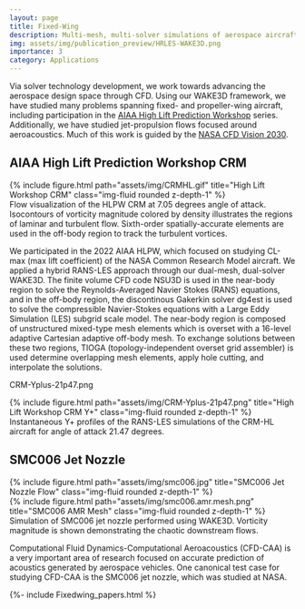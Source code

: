 ```yaml
---
layout: page
title: Fixed-Wing
description: Multi-mesh, multi-solver simulations of aerospace aircraft. 
img: assets/img/publication_preview/HRLES-WAKE3D.png
importance: 3
category: Applications
---
```


Via solver technology development, we work towards advancing the aerospace design space through CFD. 
Using our WAKE3D framework, we have studied many problems spanning fixed- and propeller-wing aircraft, including participation in the [AIAA High Lift Prediction Workshop](https://hiliftpw.larc.nasa.gov/) series. Additionally, we have studied jet-propulsion flows focused around aeroacoustics. Much of this work is guided by the [NASA CFD Vision 2030](https://www.cfd2030.com/).

<h2>AIAA High Lift Prediction Workshop CRM</h2>
<div class="row">
    <div class="col-sm mt-3 mt-md-0">
        {% include figure.html path="assets/img/CRMHL.gif" title="High Lift Workshop CRM" class="img-fluid rounded z-depth-1" %}
    </div>
</div>
<div class="caption">
    Flow visualization of the HLPW CRM at 7.05 degrees angle of attack. Isocontours of vorticity magnitude colored by density illustrates the regions of laminar and turbulent flow. Sixth-order spatially-accurate elements are used in the off-body region to track the turbulent vortices.
</div>

We participated in the 2022 AIAA HLPW, which focused on studying CL-max (max lift coefficient) of the NASA Common Research Model aircraft.
We applied a hybrid RANS-LES approach through our dual-mesh, dual-solver WAKE3D. The finite volume CFD code NSU3D is used in the near-body region to solve the Reynolds-Averaged Navier Stokes (RANS) equations, and in the off-body region, the discontinous Gakerkin solver dg4est is used to solve the compressible Navier-Stokes equations with a Large Eddy Simulation (LES) subgrid scale model. The near-body region is composed of unstructured mixed-type mesh elements which is overset with a 16-level adaptive Cartesian adaptive off-body mesh. To exchange solutions between these two regions, TIOGA (topology-independent overset grid assembler) is used determine overlapping mesh elements, apply hole cutting, and interpolate the solutions. 


CRM-Yplus-21p47.png
<div class="row">
    <div class="col-sm mt-3 mt-md-0">
        {% include figure.html path="assets/img/CRM-Yplus-21p47.png" title="High Lift Workshop CRM Y+" class="img-fluid rounded z-depth-1" %}
    </div>
</div>
<div class="caption">
    Instantaneous Y+ profiles of the RANS-LES simulations of the CRM-HL aircraft for angle of attack 21.47 degrees.
</div>


<h2>SMC006 Jet Nozzle</h2>
<div class="row">
    <div class="col-sm mt-3 mt-md-0">
        {% include figure.html path="assets/img/smc006.jpg" title="SMC006 Jet Nozzle Flow" class="img-fluid rounded z-depth-1" %}
    </div>
</div>
<div class="row">
    <div class="col-sm mt-3 mt-md-0">
        {% include figure.html path="assets/img/smc006.amr.mesh.png" title="SMC006 AMR Mesh" class="img-fluid rounded z-depth-1" %}
    </div>
</div>
<div class="caption">
    Simulation of SMC006 jet nozzle performed using WAKE3D. Vorticity magnitude is shown demonstrating the chaotic downstream flows.
</div>

Computational Fluid Dynamics-Computational Aeroacoustics (CFD-CAA) is a very important area of research focused on accurate prediction of acoustics generated by aerospace vehicles. 
One canonical test case for studying CFD-CAA is the SMC006 jet nozzle, which was studied at NASA. 

<article>
    {%- include Fixedwing_papers.html %}
</article>
